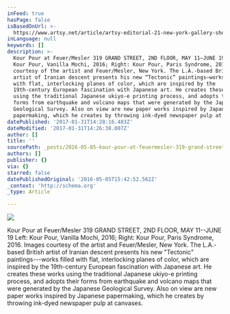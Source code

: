 ```yaml
---
inFeed: true
hasPage: false
isBasedOnUrl: >-
  https://www.artsy.net/article/artsy-editorial-21-new-york-gallery-shows-in-may-where-you-ll-find-exciting-young-artists
inLanguage: null
keywords: []
description: >-
  Kour Pour at Feuer/Mesler 319 GRAND STREET, 2ND FLOOR, MAY 11–JUNE 19 Left:
  Kour Pour, Vanilla Mochi, 2016; Right: Kour Pour, Paris Syndrome, 2016. Images
  courtesy of the artist and Feuer/Mesler, New York. The L.A.-based British
  artist of Iranian descent presents his new “Tectonic” paintings—works filled
  with flat, interlocking planes of color, which are inspired by the
  19th-century European fascination with Japanese art. He creates these works
  using the traditional Japanese ukiyo-e printing process, and adopts their
  forms from earthquake and volcano maps that were generated by the Japanese
  Geological Survey. Also on view are new paper works inspired by Japanese
  papermaking, which he creates by throwing ink-dyed newspaper pulp at canvases.
datePublished: '2017-01-31T14:28:16.483Z'
dateModified: '2017-01-31T14:26:38.007Z'
author: []
title: ''
sourcePath: _posts/2016-05-05-kour-pour-at-feuermesler-319-grand-street-2nd-floor-may-1.md
authors: []
publisher: {}
via: {}
starred: false
datePublishedOriginal: '2016-05-05T15:42:52.562Z'
_context: 'http://schema.org'
_type: Article

---
```

![](https://d7hftxdivxxvm.cloudfront.net/?resize_to=width&src=https%3A%2F%2Fartsy-media-uploads.s3.amazonaws.com%2F1Dbq_YpQEYF1EE5Kn1ymgg%252Fkp.jpg&width=1100&quality=95)

Kour Pour at Feuer/Mesler 319 GRAND STREET, 2ND FLOOR, MAY 11--JUNE 19 Left: Kour Pour, Vanilla Mochi, 2016; Right: Kour Pour, Paris Syndrome, 2016\. Images courtesy of the artist and Feuer/Mesler, New York. The L.A.-based British artist of Iranian descent presents his new "Tectonic" paintings---works filled with flat, interlocking planes of color, which are inspired by the 19th-century European fascination with Japanese art. He creates these works using the traditional Japanese ukiyo-e printing process, and adopts their forms from earthquake and volcano maps that were generated by the Japanese Geological Survey. Also on view are new paper works inspired by Japanese papermaking, which he creates by throwing ink-dyed newspaper pulp at canvases.